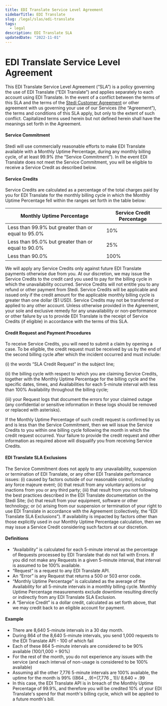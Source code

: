 ```yaml
---
title: EDI Translate Service Level Agreement
sidebarTitle: EDI Translate
slug: /legal/slas/edi-translate
tags:
  - legal
description: EDI Translate SLA
updatedDate: "2022-11-01"
---
```


# EDI Translate Service Level Agreement

This EDI Translate Service Level Agreement (“SLA”) is a policy governing the use of EDI Translate (“EDI Translate”) and applies separately to each account using EDI Translate. In the event of a conflict between the terms of this SLA and the terms of the [Stedi Customer Agreement](/docs/legal/customer-agreement) or other agreement with us governing your use of our Services (the “Agreement”), the terms and conditions of this SLA apply, but only to the extent of such conflict. Capitalized terms used herein but not defined herein shall have the meanings set forth in the Agreement.

#### Service Commitment

Stedi will use commercially reasonable efforts to make EDI Translate available with a Monthly Uptime Percentage, during any monthly billing cycle, of at least 99.9% (the “Service Commitment”). In the event EDI Translate does not meet the Service Commitment, you will be eligible to receive a Service Credit as described below.

#### Service Credits

Service Credits are calculated as a percentage of the total charges paid by you for EDI Translate for the monthly billing cycle in which the Monthly Uptime Percentage fell within the ranges set forth in the table below:

| Monthly Uptime Percentage                          | Service Credit Percentage |
| -------------------------------------------------- | ------------------------- |
| Less than 99.9% but greater than or equal to 95.0% | 10%                       |
| Less than 95.0% but greater than or equal to 90.0% | 25%                       |
| Less than 90.0%                                    | 100%                      |

We will apply any Service Credits only against future EDI Translate payments otherwise due from you. At our discretion, we may issue the Service Credits to the credit card you used to pay for the billing cycle in which the unavailability occurred. Service Credits will not entitle you to any refund or other payment from Stedi. Service Credits will be applicable and issued only if the credit amount for the applicable monthly billing cycle is greater than one dollar ($1 USD). Service Credits may not be transferred or applied to any other account. Unless otherwise provided in the Agreement, your sole and exclusive remedy for any unavailability or non-performance or other failure by us to provide EDI Translate is the receipt of Service Credits (if eligible) in accordance with the terms of this SLA.

#### Credit Request and Payment Procedures

To receive Service Credits, you will need to submit a claim by opening a case. To be eligible, the credit request must be received by us by the end of the second billing cycle after which the incident occurred and must include:

(i) the words “SLA Credit Request” in the subject line;

(ii) the billing cycle with respect to which you are claiming Service Credits, together with the Monthly Uptime Percentage for the billing cycle and the specific dates, times, and Availabilities for each 5-minute interval with less than 100% Availability throughout the billing cycle;

(iii) your Request logs that document the errors for your claimed outage (any confidential or sensitive information in these logs should be removed or replaced with asterisks).

If the Monthly Uptime Percentage of such credit request is confirmed by us and is less than the Service Commitment, then we will issue the Service Credits to you within one billing cycle following the month in which the credit request occurred. Your failure to provide the credit request and other information as required above will disqualify you from receiving Service Credits.

#### EDI Translate SLA Exclusions

The Service Commitment does not apply to any unavailability, suspension or termination of EDI Translate, or any other EDI Translate performance issues: (i) caused by factors outside of our reasonable control, including any force majeure event; (ii) that result from any voluntary actions or inactions from you or any third party; (iii) that result from you not following the best practices described in the EDI Translate documentation on the Stedi Site; (iv) that result from your equipment, software or other technology; or (v) arising from our suspension or termination of your right to use EDI Translate in accordance with the Agreement (collectively, the “EDI Translate SLA Exclusions”). If availability is impacted by factors other than those explicitly used in our Monthly Uptime Percentage calculation, then we may issue a Service Credit considering such factors at our discretion.

#### Definitions

- “Availability” is calculated for each 5-minute interval as the percentage of Requests processed by EDI Translate that do not fail with Errors. If you did not make any Requests in a given 5-minute interval, that interval is assumed to be 100% available.
- “Request” is a request to any EDI Translate API.
- An “Error” is any Request that returns a 500 or 503 error code.
- “Monthly Uptime Percentage” is calculated as the average of the Availability for all 5-minute intervals in a monthly billing cycle. Monthly Uptime Percentage measurements exclude downtime resulting directly or indirectly from any EDI Translate SLA Exclusion.
- A “Service Credit” is a dollar credit, calculated as set forth above, that we may credit back to an eligible account for payment.

#### Example

- There are 8,640 5-minute intervals in a 30 day month.
- During 864 of the 8,640 5-minute intervals, you send 1,000 requests to the EDI Translate API - 100 of which fail
- Each of these 864 5-minute intervals are considered to be 90% available (100/1,000 = 90%)
- For the rest of the month, you do not experience any issues with the service (and each interval of non-usage is considered to be 100% available)
- Assuming all the other 7,776 5-minute intervals are 100% available, the uptime for the month is 99% ((864 _ .9)+(7,776 _ 1))/ 8,640 = .99
- In this case, the EDI Translate API is in breach of the Monthly Uptime Percentage of 99.9%, and therefore you will be credited 10% of your EDI Translate's spend for that month's billing cycle, which will be applied to a future month's bill.
